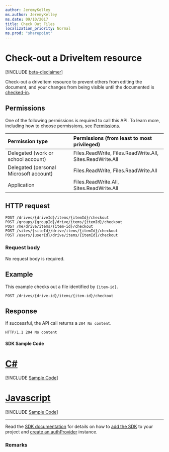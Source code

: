 ```yaml
---
author: JeremyKelley
ms.author: JeremyKelley
ms.date: 09/10/2017
title: Check Out Files
localization_priority: Normal
ms.prod: "sharepoint"
---
```

# Check-out a DriveItem resource

[!INCLUDE [beta-disclaimer](../../includes/beta-disclaimer.md)]

Check-out a driveItem resource to prevent others from editing the document, and your changes from being visible until the documented is [checked-in](driveitem-checkin.md).

## Permissions

One of the following permissions is required to call this API. To learn more, including how to choose permissions, see [Permissions](/graph/permissions-reference).

|Permission type      | Permissions (from least to most privileged)              |
|:--------------------|:---------------------------------------------------------|
|Delegated (work or school account) | Files.ReadWrite, Files.ReadWrite.All, Sites.ReadWrite.All    |
|Delegated (personal Microsoft account) | Files.ReadWrite, Files.ReadWrite.All    |
|Application | Files.ReadWrite.All, Sites.ReadWrite.All |

## HTTP request

<!-- { "blockType": "ignored" } -->

```http
POST /drives/{driveId}/items/{itemId}/checkout
POST /groups/{groupId}/drive/items/{itemId}/checkout
POST /me/drive/items/{item-id}/checkout
POST /sites/{siteId}/drive/items/{itemId}/checkout
POST /users/{userId}/drive/items/{itemId}/checkout
```

### Request body

No request body is required.

## Example

This example checks out a file identified by `{item-id}`.

<!-- { "blockType": "request", "name": "checkout-item", "scopes": "files.readwrite", "target": "action" } -->

```http
POST /drives/{drive-id}/items/{item-id}/checkout
```

## Response

If successful, the API call returns a `204 No content`.

<!-- { "blockType": "response" } -->

```http
HTTP/1.1 204 No content
```
#### SDK Sample Code
# [C#](#tab/CS)
[!INCLUDE [Sample Code]( ../includes/checkout-item-CS-snippets.md)]

# [Javascript](#tab/Javascript)
[!INCLUDE [Sample Code]( ../includes/checkout-item-Javascript-snippets.md)]

---

Read the [SDK documentation](https://docs.microsoft.com/en-us/graph/sdks/sdks-overview) for details on how to [add the SDK](https://docs.microsoft.com/en-us/graph/sdks/sdk-installation) to your project and [create an authProvider](https://docs.microsoft.com/en-us/graph/sdks/choose-authentication-providers) instance.


### Remarks


[item-resource]: ../resources/driveitem.md

<!--
{
  "type": "#page.annotation",
  "description": "Create a copy of an existing item.",
  "keywords": "copy existing item",
  "section": "documentation",
  "tocPath": "Items/Copy",
  "suppressions": [
    "Error: /api-reference/beta/api/driveitem-checkout.md:\r\n      Exception processing links.\r\n    System.ArgumentException: Link Definition was null. Link text: !INCLUDE [Sample Code]( ../includes/checkout-item-CS-snippets.md)\r\n      at ApiDoctor.Validation.DocFile.get_LinkDestinations()\r\n      at ApiDoctor.Validation.DocSet.ValidateLinks(Boolean includeWarnings, String[] relativePathForFiles, IssueLogger issues, Boolean requireFilenameCaseMatch, Boolean printOrphanedFiles)",
    "Error: /api-reference/beta/api/driveitem-checkout.md:\r\n      Exception processing links.\r\n    System.ArgumentException: Link Definition was null. Link text: !INCLUDE [Sample Code]( ../includes/checkout-item-Javascript-snippets.md)\r\n      at ApiDoctor.Validation.DocFile.get_LinkDestinations()\r\n      at ApiDoctor.Validation.DocSet.ValidateLinks(Boolean includeWarnings, String[] relativePathForFiles, IssueLogger issues, Boolean requireFilenameCaseMatch, Boolean printOrphanedFiles)",
    "Error: /api-reference/beta/api/driveitem-checkout.md:\r\n      Exception processing links.\r\n    System.ArgumentException: Link Definition was null. Link text: !INCLUDE [beta-disclaimer](../../includes/beta-disclaimer.md)\r\n      at ApiDoctor.Validation.DocFile.get_LinkDestinations()\r\n      at ApiDoctor.Validation.DocSet.ValidateLinks(Boolean includeWarnings, String[] relativePathForFiles, IssueLogger issues, Boolean requireFilenameCaseMatch, Boolean printOrphanedFiles)"
  ]
}
-->

